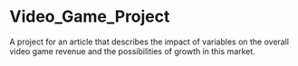 # Video_Game_Project
A project for an article that describes the impact of variables on the overall video game revenue and the possibilities of growth in this market.
